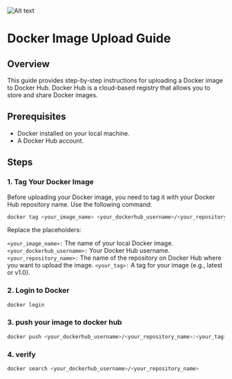 ![Alt text](https://upload.wikimedia.org/wikipedia/commons/e/ea/Docker_%28container_engine%29_logo_%28cropped%29.png)

# Docker Image Upload Guide

## Overview

This guide provides step-by-step instructions for uploading a Docker image to Docker Hub. Docker Hub is a cloud-based registry that allows you to store and share Docker images.

## Prerequisites

- Docker installed on your local machine.
- A Docker Hub account.

## Steps

### 1. Tag Your Docker Image

Before uploading your Docker image, you need to tag it with your Docker Hub repository name. Use the following command:

```bash
docker tag <your_image_name> <your_dockerhub_username>/<your_repository_name>:<your_tag>
```
Replace the placeholders:

`<your_image_name>:` The name of your local Docker image.
`<your_dockerhub_username>:` Your Docker Hub username.
`<your_repository_name>:` The name of the repository on Docker Hub where you want to upload the image.
`<your_tag>:` A tag for your image (e.g., latest or v1.0).

### 2. Login to Docker

```sh
docker login
```

### 3. push your image to docker hub

```sh
docker push <your_dockerhub_username>/<your_repository_name>:<your_tag>
```

### 4. verify
```sh
docker search <your_dockerhub_username>/<your_repository_name>
```